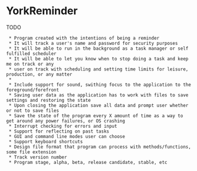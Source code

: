 # YorkReminder

TODO
 
     * Program created with the intentions of being a reminder
     * It will track a user's name and password for security purposes
     * It will be able to run in the background as a task manager or self fulfilled scheduler
     * It will be able to let you know when to stop doing a task and keep me on track or any
     * user on track with scheduling and setting time limits for leisure, production, or any matter
     *
     * Include support for sound, swithing focus to the application to the foreground/forefront
     * Saving user data as the application has to work with files to save settings and restoring the state
     * Upon closing the application save all data and prompt user whether or not to save files
     * Save the state of the program every X amount of time as a way to get around any power failures, or OS crashing
     * Interrupt checking for errors and input
     * Support for reflecting on past tasks
     * GUI and command line modes user can choose
     * Support keyboard shortcuts
     * Design file format that program can process with methods/functions, some file extension
     * Track version number
     * Program stage, alpha, beta, release candidate, stable, etc
